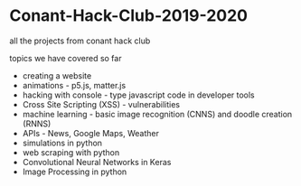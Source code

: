 # Conant-Hack-Club-2019-2020
all the projects from conant hack club

topics we have covered so far

- creating a website
- animations - p5.js, matter.js
- hacking with console - type javascript code in developer tools
- Cross Site Scripting (XSS) - vulnerabilities
- machine learning - basic image recognition (CNNS) and doodle creation (RNNS)
- APIs - News, Google Maps, Weather
- simulations in python
- web scraping with python
- Convolutional Neural Networks in Keras
- Image Processing in python
